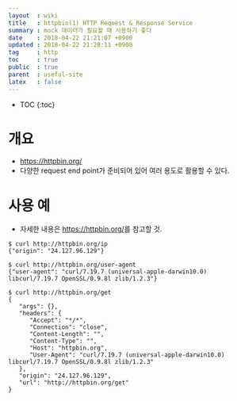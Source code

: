 ```yaml
---
layout  : wiki
title   : httpbin(1) HTTP Request & Response Service
summary : mock 데이터가 필요할 때 사용하기 좋다
date    : 2018-04-22 21:21:07 +0900
updated : 2018-04-22 21:28:11 +0900
tag     : http
toc     : true
public  : true
parent  : useful-site
latex   : false
---
```

* TOC
{:toc}

# 개요

* <https://httpbin.org/>
* 다양한 request end point가 준비되어 있어 여러 용도로 활용할 수 있다.

# 사용 예

* 자세한 내용은 <https://httpbin.org/>를 참고할 것.

```
$ curl http://httpbin.org/ip
{"origin": "24.127.96.129"}

$ curl http://httpbin.org/user-agent
{"user-agent": "curl/7.19.7 (universal-apple-darwin10.0) libcurl/7.19.7 OpenSSL/0.9.8l zlib/1.2.3"}

$ curl http://httpbin.org/get
{
   "args": {},
   "headers": {
      "Accept": "*/*",
      "Connection": "close",
      "Content-Length": "",
      "Content-Type": "",
      "Host": "httpbin.org",
      "User-Agent": "curl/7.19.7 (universal-apple-darwin10.0) libcurl/7.19.7 OpenSSL/0.9.8l zlib/1.2.3"
   },
   "origin": "24.127.96.129",
   "url": "http://httpbin.org/get"
}
```
